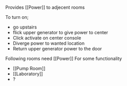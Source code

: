 Provides [[Power]] to adjecent rooms

To turn on; 
- go upstairs
- flick upper generator to give power to center
- Click activate on center console
- Diverge power to wanted location
- Return upper generator power to the door

Following rooms need [[Power]] For some functionality
- [[Pump Room]]
- [[Laboratory]]
- ?